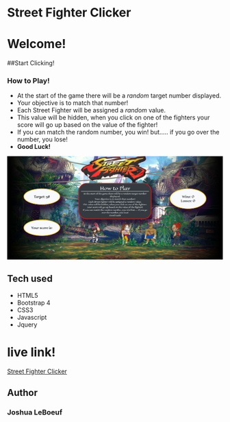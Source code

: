 # Street Fighter Clicker

# Welcome!

##Start Clicking!

### How to Play!

* At the start of the game there will be a *random* target number displayed.
* Your objective is to match that number!
* Each Street Fighter will be assigned a *random* value.
* This value will be hidden, when you click on one of the fighters your score will go up based on the value of the fighter!
* If you can match the random number, you win! but..... if you go over the number, you lose!
* **Good Luck!**

![sf](./assets/images/main.PNG)

## Tech used
- HTML5
- Bootstrap 4
- CSS3
- Javascript
- Jquery

# live link!
[Street Fighter Clicker](https://humanjboof.github.io/unit-4-game/)

## Author

### __Joshua LeBoeuf__ 